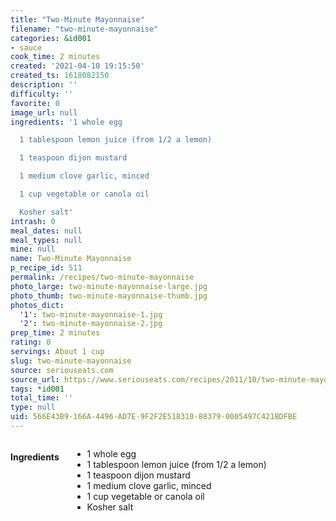 ```yaml
---
title: "Two-Minute Mayonnaise"
filename: "two-minute-mayonnaise"
categories: &id001
- sauce
cook_time: 2 minutes
created: '2021-04-10 19:15:50'
created_ts: 1618082150
description: ''
difficulty: ''
favorite: 0
image_url: null
ingredients: '1 whole egg

  1 tablespoon lemon juice (from 1/2 a lemon)

  1 teaspoon dijon mustard

  1 medium clove garlic, minced

  1 cup vegetable or canola oil

  Kosher salt'
intrash: 0
meal_dates: null
meal_types: null
mine: null
name: Two-Minute Mayonnaise
p_recipe_id: 511
permalink: /recipes/two-minute-mayonnaise
photo_large: two-minute-mayonnaise-large.jpg
photo_thumb: two-minute-mayonnaise-thumb.jpg
photos_dict:
  '1': two-minute-mayonnaise-1.jpg
  '2': two-minute-mayonnaise-2.jpg
prep_time: 2 minutes
rating: 0
servings: About 1 cup
slug: two-minute-mayonnaise
source: seriouseats.com
source_url: https://www.seriouseats.com/recipes/2011/10/two-minute-mayonnaise.html
tags: *id001
total_time: ''
type: null
uid: 566E43B9-166A-4496-AD7E-9F2F2E518310-88379-0005497C421BDFBE
---
```

<div class="large-8 medium-7 columns" id="writeup">	</div><!-- #writeup -->
</div><!-- #row-one -->
<div class="row" id="row-two">	<div class="medium-4 small-5 columns" id="ingredients"><h4>Ingredients</h4><div class="box box-ingredients content"><ul>
<li>1 whole egg</li>
<li>1 tablespoon lemon juice (from 1/2 a lemon)</li>
<li>1 teaspoon dijon mustard</li>
<li>1 medium clove garlic, minced</li>
<li>1 cup vegetable or canola oil</li>
<li>Kosher salt</li>
</ul>
</div>	</div>	<div class="medium-6 small-7 columns" id="directions">	</div>